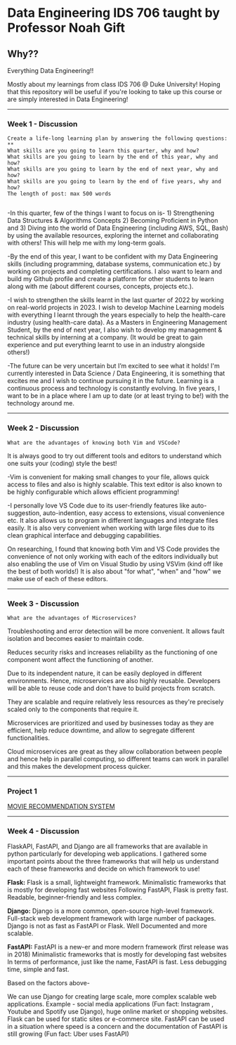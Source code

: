 # Data Engineering IDS 706 taught by Professor Noah Gift

## Why??

Everything Data Engineering!!

Mostly about my learnings from class IDS 706 @ Duke University! Hoping that this repository will be useful if you're looking to take up this course or are simply interested in Data Engineering!

---

### Week 1 - Discussion


```
Create a life-long learning plan by answering the following questions: **
What skills are you going to learn this quarter, why and how?	
What skills are you going to learn by the end of this year, why and how?
What skills are you going to learn by the end of next year, why and how?
What skills are you going to learn by the end of five years, why and how?
The length of post: max 500 words 
 
```

-In this quarter, few of the things I want to focus on is-
       1) Strengthening Data Structures & Algorithms Concepts
       2) Becoming Proficient in Python and
       3) Diving into the world of Data Engineering (including AWS, SQL, Bash) 
       by using the available resources, exploring the internet and collaborating with others! This will help me with my long-term goals.
       
-By the end of this year, I want to be confident with my Data Engineering skills (including programming, database systems, communication etc.) 
by working on projects and completing certifications. I also want to learn and build my Github profile and create a platform for other students 
to learn along with me (about different courses, concepts, projects etc.). 

-I wish to strengthen the skills learnt in the last quarter of 2022 by working on real-world projects in 2023. I wish to develop Machine Learning
models with everything I learnt through the years especially to help the health-care industry (using health-care data). As a Masters in Engineering 
Management Student, by the end of next year, I also wish to develop my management & technical skills by interning at a company. 
(It would be great to gain experience and put everything learnt to use in an industry alongside others!) 

-The future can be very uncertain but I’m excited to see what it holds! I'm currently interested in Data Science / Data Engineering, it is something 
that excites me and I wish to continue pursuing it in the future. Learning is a continuous process and technology is constantly evolving. 
In five years, I want to be in a place where I am up to date (or at least trying to be!) with the technology around me.

---

### Week 2 - Discussion

```
What are the advantages of knowing both Vim and VSCode?
```
It is always good to try out different tools and editors to understand which one suits your (coding) style the best!

 
-Vim is convenient for making small changes to your file,  allows quick access to files and also is highly scalable. This text editor is also known to be highly configurable which allows efficient programming!
 

-I personally love VS Code due to its user-friendly features like auto-suggestion, auto-indention, easy access to extensions, visual convenience etc. It also allows us to program in different languages and integrate files easily. It is also very convenient when working with large files due to its clean graphical interface and debugging capabilities.


On researching, I found that knowing both Vim and VS Code provides the convenience of not only working with each of the editors individually but also enabling the use of Vim on Visual Studio by using VSVim (kind off like the best of both worlds!) It is also about "for what", "when" and "how" we make use of each of these editors.

---
### Week 3 - Discussion

```
What are the advantages of Microservices?
 ```
	
Troubleshooting and error detection will be more convenient. It allows fault isolation and becomes easier to maintain code.
	
Reduces security risks and increases reliability as the functioning of one component wont affect the functioning of another.
	
Due to its independent nature, it can be easily deployed in different environments. Hence, microservices are also highly reusable. Developers will be able to reuse code and don't have to build projects from scratch.
	
They are scalable and require relatively less resources as they're precisely scaled only to the components that require it. 
	
Microservices are prioritized and  used by businesses today as they are efficient,  help reduce downtime, and allow to segregate different functionalities.
	
Cloud microservices are great as they allow collaboration between people and hence help in parallel computing, so different teams can work in parallel and this makes the development process quicker.

---
### Project 1 

[MOVIE RECOMMENDATION SYSTEM](https://github.com/aadi1405/IDS706_Project1_AJ)

---
### Week 4 - Discussion

FlaskAPI, FastAPI, and Django are all frameworks that are available in python particularly for developing web applications. I gathered some important points about the three frameworks that will help us understand each of these frameworks and decide on which framework to use!
 



**Flask:**
Flask is a small, lightweight framework.
Minimalistic frameworks that is mostly for developing fast websites
Following FastAPI, Flask is pretty fast.
Readable, beginner-friendly and less complex.


**Django:**
Django is a more common, open-source high-level framework.
Full-stack web development framework with large number of packages.
Django is not as fast as FastAPI or Flask.
Well Documented and more scalable.



**FastAPI:**
FastAPI is a new-er and more modern framework (first release was in 2018)
Minimalistic frameworks that is mostly for developing fast websites
In terms of performance, just like the name, FastAPI is fast.
Less debugging time, simple and fast.

Based on the factors above-

We can use Django for creating large scale, more complex scalable web applications. Example - social media applications (Fun fact: Instagram , Youtube and Spotify use Django), huge online market or shopping websites. Flask can be used for static sites or e-commerce site. FastAPI can be used in a situation where speed is a concern and the documentation of FastAPI is still growing (Fun fact: Uber uses FastAPI)
